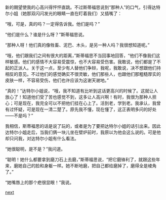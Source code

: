 
新的期望使我的心高兴得怦怦直跳。不过斯蒂福思说到“那种人”的口气，引得达特尔小姐（她那双闪闪发光的眼睛一直在盯着我们）又插嘴了：

“哦，可是，真的吗？一定得告诉我。他们是吗？”

“他们是什么？谁是什么呀？”斯蒂福思说。

“那种人呀！他们真的像牲畜、泥巴、木头，是另一种人吗？我很想知道呢。”

“哦，他们跟我们之间有很大的距离，”斯蒂福思不当回事地回答，“他们不像我们这样敏感。他们的感情不大容易受震惊，也不大容易受伤害。我敢说，他们都是了不起的正派人。关于这一点，至少有人替他们争辩，我呢，我敢说，决不想跟他们持相反的意见。不过他们的感觉确实不很灵敏，他们那些人，也跟他们那粗糙厚实的皮肤一样，不容易受伤，他们也许应该为这谢天谢地。”

“真的！”达特尔小姐说，“哦，我不知道有比听到这话更高兴的时候了。这就让人放心了！知道他们受了苦也感觉不到，这多让人高兴啊！有时，我很为那种人担心；可是现在，我完全可以不把他们挂在心上了。活到老，学到老。我承认，我曾有过怀疑，可是现在一清二楚了。原先我不懂，现在懂了，这正表明多问的好处——不是吗？”

我相信，斯蒂福思的话是说了玩的，或者是为了要把达特尔小姐的话引出来。因此达特尔小姐走后，当我们俩一块儿坐在壁炉前时，我原以为他会这么说的。可是他却只问我，对达特尔小姐有什么看法。

“她很聪明，是不是？”我问道。

“聪明！她什么都要拿到磨刀石上去磨，”斯蒂福思说，“把它磨锋利了，就跟这些年来，磨她自己的脸和身躯一样。她不断地磨，把自己都给磨掉了，磨得全是棱角了。”

“她嘴唇上的那个疤很显眼！”我说。

[next](page265)
